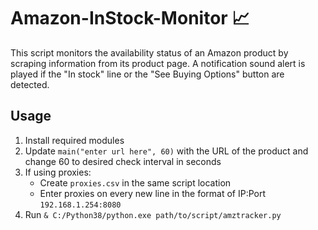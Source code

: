 # Amazon-InStock-Monitor 📈
This script monitors the availability status of an Amazon product by scraping information from its product page. A notification sound alert is played if the "In stock" line or the "See Buying Options" button are detected.

## Usage
1. Install required modules
2. Update `main("enter url here", 60)` with the URL of the product and change 60 to desired check interval in seconds
3. If using proxies:
    - Create `proxies.csv` in the same script location
    - Enter proxies on every new line in the format of IP:Port `192.168.1.254:8080`
5. Run `& C:/Python38/python.exe path/to/script/amztracker.py`
